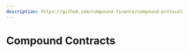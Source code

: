 ```yaml
---
description: https://github.com/compound-finance/compound-protocol
---
```


# Compound Contracts

```
```
